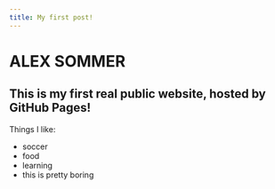 ```yaml
---
title: My first post!
---
```


ALEX SOMMER
===========

This is my first real public website, hosted by GitHub Pages!
-------------------------------------------------------------

Things I like:
* soccer
* food
* learning
* this is pretty boring